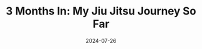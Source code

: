 ---
title: "3 Months In: My Jiu Jitsu Journey So Far"
date: "2024-07-26"
image: "/images/articles/jiu-jitsu.jpg"
description: "Exploring the capabilities and impact of Anthropic's newest Large Language Model."
artwork: "Anthropic"
---